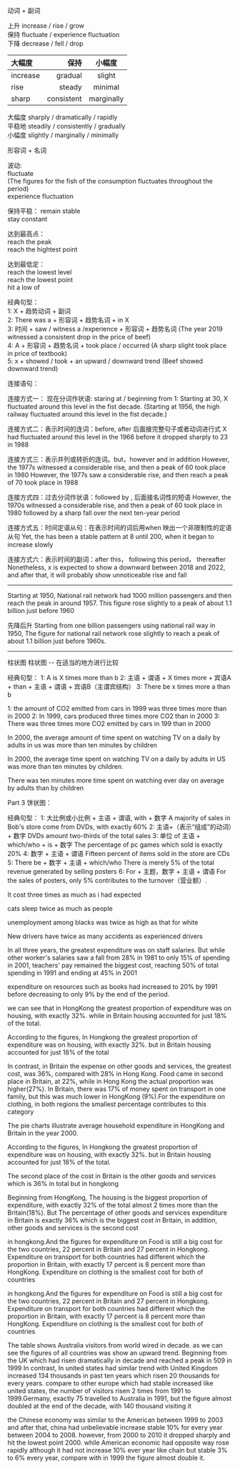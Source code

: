 动词 + 副词  

上升 increase / rise / grow  
保持 fluctuate / experience fluctuation   
下降 decrease / fell / drop 

| 大幅度     | 保持        | 小幅度 |
| :-----    | ----:      | :----: |
| increase  | gradual    | slight |
| rise      | steady     | minimal |
| sharp     | consistent | marginally |


大幅度  sharply  / dramatically / rapidly  
平稳地  steadily / consistently / gradually   
小幅度  slightly / marginally   / minimally  

形容词 + 名词


波动:  
fluctuate  
(The figures for the fish of the consumption fluctuates throughout the period)  
experience fluctuation

保持平稳：
remain stable  
stay constant

达到最高点：  
reach the peak   
reach the hightest point

达到最低定：  
reach the lowest level  
reach the lowest point  
hit a low of  

经典句型：  
1: X + 趋势动词 + 副词  
2: There was a + 形容词 + 趋势名词 + in X  
3: 时间 +  saw / witness a /experience + 形容词 + 趋势名词  (The year 2019 witnessed a consistent drop in the price of beef)  
4: A + 形容词 + 趋势名词 + took place / occurred (A sharp slight took place in price of textbook)  
5: x + showed / took + an upward / downward trend (Beef showed downward trend)  

连接语句：

连接方式一： 现在分词作状语: staring at / beginning from
1: Starting at 30, X fluctuated around this level in the fist decade.
(Starting at 1956, the high railway fluctuated around this level in the fist decade.)

连接方式二：表示时间的连词：before, after 后面接完整句子或者动词进行式
X had fluctuated around this level in the 1966 before it dropped sharply to 23 in 1988

连接方式三：表示并列或转折的连词。but，however and in addition
However, the 1977s witnessed a considerable rise, and then a peak of 60 took place in 1980
However, the 1977s saw a considerable rise, and then reach a peak of 70 took place in 1988

连接方式四：过去分词作状语：followed by , 后面接名词性的短语
However, the 1970s witnessed a considerable rise, and then a peak of 60 took place in 1980 followed by a sharp fall over the next ten-year period

连接方式五：时间定语从句：在表示时间的词后用when 映出一个非限制性的定语从句
Yet, the has been a stable pattern at 8 until 200, when it began to increase slowly

连接方式六：表示时间的副词：after this， following this period， thereafter
Nonetheless, x is expected to show a downward between 2018 and 2022, and after that, it will probably show unnoticeable rise and fall


------
Starting at 1950, National rail network had 1000 million passengers and then reach the peak in around 1957. This figure rose slightly to a peak of about 1.1 billion just before 1960

先降后升
Starting from one billion passengers using national rail way in 1950, The figure for national rail network rose slightly to reach a peak of about 1.1 billion just before 1960s.


-----------------

柱状图
柱状图 -- 在适当的地方进行比较

经典句型：
1: A is X times more than b
2: 主语 + 谓语 + X times more + 宾语A + than + 主语 + 谓语 + 宾语B（主谓宾结构）
3: There be x times more a than b

1: the amount of CO2 emitted from cars in 1999 was three times more than in 2000
2: In 1999, cars produced three times more CO2 than in 2000
3: There was three times more CO2 emitted by cars in 199 than in 2000

In 2000, the average amount of time spent on watching TV on a daily by adults in us was more than ten minutes by children

In 2000, the average time spent on watching TV on a daily by adults in US was more than ten minutes by children.

<!-- In 2000, adults spent on watching TV every day in us was more than ten minutes by children -->

There was ten minutes more time spent on watching ever day on average  by adults than by children


Part 3 饼状图：

经典句型：
1: 大比例或小比例 + 主语 + 谓语, with + 数字
A majority of sales in Bob's store come from DVDs, with exactly 60%
2: 主语+（表示“组成”的动词）+ 数字
DVDs amount two-thirds of the total sales
3: 单位 of 主语 + which/who + is + 数字
The percentage of pc games which sold is exactly 20%
4: 数字 + 主语 + 谓语
Fifteen percent of items sold in the store are CDs
5: There be + 数字 + 主语 + which/who
There is merely 5% of the total revenue generated by selling posters
6: For + 主题，数字 + 主语 + 谓语
For the sales of posters, only 5% contributes to the turnover（营业额）.


It cost three times as much as i had expected

cats sleep twice as much as people

unemployment among blacks was twice as high as that for white

New drivers have twice as many accidents as experienced drivers


In all three years, the greatest expenditure was on staff salaries. But while other 
worker's salaries saw a fall from 28% in 1981 to only 15% of spending in 2001, teachers' pay remained the biggest cost, reaching 50% of total spending in 1991 and ending at 45% in 2001

expenditure on resources such as books had increased to 20% by 1991 before decreasing to only 9% by the end of the period.



we can see that in HongKong the greatest proportion of expenditure was on housing, with exactly 32%. while in Britain housing accounted for just 18% of the total.

According to the figures, In Hongkong the greatest proportion of expenditure was on housing, with exactly 32%. but in Britain housing accounted for just 18% of the total

In contrast, in Britain the expense on other goods and services, the greatest cost, was 36%, compared with 28% in Hong Kong. Food came in second place in Britain, at 22%, while in Hong Kong the actual proportion was higher(27%). In Britain, there was 17% of money spent on transport in one family, but this was much lower in HongKong (9%).For the expenditure on clothing, in both regions the smallest percentage contributes to this category




The pie charts illustrate average household expenditure in HongKong and Britain in the year 2000.

According to the figures, In Hongkong the greatest proportion of expenditure was on housing, with exactly 32%. but in Britain housing accounted for just 18% of the total.

The second place of the cost in Britain is the other goods and services which is 36% in total but in hongkong 



Beginning from HongKong, The housing is the biggest proportion of expenditure, with exactly 32% of the total almost 2 times more than the Britain(18%).
But The percentage of other goods and services expenditure in Britain is exactly 36% which is the biggest cost in Britain, in addition, other goods and services is the second cost

 in hongkong.And the figures for expenditure on Food is still a big cost for the two countries, 22 percent in Britain and 27 percent in Hongkong. Expenditure on transport for both countries had different which the proportion in Britain, with exactly 17 percent is 8 percent more than HongKong. Expenditure on clothing is the smallest cost for both of countries 

in hongkong.And the figures for expenditure on Food is still a big cost for the two countries, 22 percent in Britain and 27 percent in Hongkong. Expenditure on transport for both countries had different which the proportion in Britain, with exactly 17 percent is 8 percent more than HongKong. Expenditure on clothing is the smallest cost for both of countries 


The table shows Australia visitors from world wired in decade. as we can see the figures of all
countries was show an upward trend.
Beginning from the UK which had risen dramatically in decade and reached a peak in 509 in 1999
In contrast, In united states had similar trend with United Kingdom increased 134 thousands in 
past ten years which risen 20 thousands for every years. compare to other europe which had stable 
increased like united states, the number of visitors risen 2 times from 1991 to 1999.Germany, exactly
75 travelled to Australia in 1991, but the figure almost doubled at the end of the decade, with 140 thousand visiting it



 the Chinese economy was similar to the American between 1999 to 2003 and after that, china had unbelievable increase stable 10% for every year  between 2004 to 2008. however, from 2000 to 2010 it dropped sharply and hit the lowest point 2000. while American economic had opposite way rose rapidly although it had not increase 10% ever year like chain but stable 3% to 6% every year, compare with in 1999  the figure almost double it.